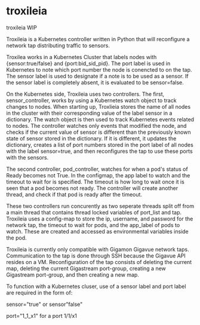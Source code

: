 # troxileia
troxileia WIP

Troxileia is a Kubernetes controller written in Python that will reconfigure a network tap distributing traffic to sensors.

Troxilea works in a Kubernetes Cluster that labels nodes with {sensor:true/false} and {port:bid_sid_pid}. The port label is used in Kubernetes to note which port number the node is conencted to on the tap. The sensor label is used to designate if a note is to be used as a sensor. If the sensor label is completely absent, it is evaluated to be sensor=false.


On the Kubernetes side, Troxileia uses two controllers. The first, sensor_controller, works by using a Kubernetes watch object to track changes to nodes. When starting up, Troxlieia stores the name of all nodes in the cluster with their corresponding value of the label sensor in a dictionary. The watch object is then used to track Kubernetes events related to nodes. The controller watches only events that modified the node, and checks if the current value of sensor is different than the previously known state of sensor stored in the dictionary. If it is different, it updates the dictionary, creates a list of port numbers stored in the port label of all nodes with the label sensor=true, and then reconfigures the tap to use these ports with the sensors. 


The second controller, pod_controller, watches for when a pod's status of Ready becomes not True. In the configmap, the app label to watch and the timeout to wait for is specified. The timeout is how long to wait once it is seen that a pod becomes not ready. The controller will create another thread, and check if that pod is ready after the timeout.


These two controllers run concurently as two seperate threads split off from a main thread that contains thread locked variables of port_list and tap. Troxileia uses a config-map to store the ip, username, and password for the network tap, the timeout to wait for pods, and the app_label of pods to watch. These are created and accessed as environmental variables inside the pod.


Troxileia is currently only compatible with Gigamon Gigavue network taps. Communication to the tap is done through SSH because the Gigavue API resides on a VM. Reconfiguration of the tap consists of deleting the current map, deleting the current Gigastream port-group, creating a new Gigastream port-group, and then creating a new map.

To function with a Kubernetes cluser, use of a sensor label and port label are required in the form of:

sensor="true" or sensor"false"

port="1_1_x1" for a port 1/1/x1
